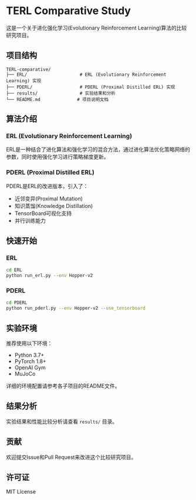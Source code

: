 # TERL Comparative Study

这是一个关于进化强化学习(Evolutionary Reinforcement Learning)算法的比较研究项目。

## 项目结构

```
TERL-comparative/
├── ERL/                    # ERL (Evolutionary Reinforcement Learning) 实现
├── PDERL/                  # PDERL (Proximal Distilled ERL) 实现  
├── results/                # 实验结果和分析
└── README.md              # 项目说明文档
```

## 算法介绍

### ERL (Evolutionary Reinforcement Learning)
ERL是一种结合了进化算法和强化学习的混合方法，通过进化算法优化策略网络的参数，同时使用强化学习进行策略梯度更新。

### PDERL (Proximal Distilled ERL)
PDERL是ERL的改进版本，引入了：
- 近邻变异(Proximal Mutation)
- 知识蒸馏(Knowledge Distillation) 
- TensorBoard可视化支持
- 并行训练能力

## 快速开始

### ERL
```bash
cd ERL
python run_erl.py --env Hopper-v2
```

### PDERL
```bash
cd PDERL
python run_pderl.py --env Hopper-v2 --use_tensorboard
```

## 实验环境

推荐使用以下环境：
- Python 3.7+
- PyTorch 1.8+
- OpenAI Gym
- MuJoCo

详细的环境配置请参考各子项目的README文件。

## 结果分析

实验结果和性能比较分析请查看 `results/` 目录。

## 贡献

欢迎提交Issue和Pull Request来改进这个比较研究项目。

## 许可证

MIT License
